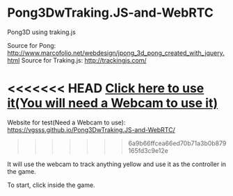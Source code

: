 # Pong3DwTraking.JS-and-WebRTC
Pong3D using traking.js 

Source for Pong: http://www.marcofolio.net/webdesign/jpong_3d_pong_created_with_jquery.html
Source for Traking.js: http://trackingjs.com/

<<<<<<< HEAD
[Click here to use it(You will need a Webcam to use it)](http://vgsss.github.io/Pong3DwTraking.JS-and-WebRTC/)
=======
Website for test(Need a Webcam to use): https://vgsss.github.io/Pong3DwTraking.JS-and-WebRTC/
>>>>>>> 6a9b66ffcea66ed70b71a3b0b879165fd3c9e12e

It will use the webcam to track anything yellow and use it as the controller in the game.

To start, click inside the game.
